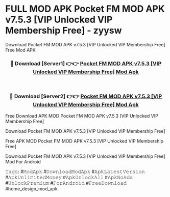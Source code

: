 # FULL MOD APK Pocket FM MOD APK v7.5.3 [VIP Unlocked VIP Membership Free] - zyysw
Download Pocket FM MOD APK v7.5.3 [VIP Unlocked VIP Membership Free] Free Mod APK

<div align="center">
<h3>🔴 Download [Server1] 👉👉 <a href="https://apk-comot.site?title=Pocket_FM_MOD_APK_v7.5.3_[VIP_Unlocked_VIP_Membership_Free]">Pocket FM MOD APK v7.5.3 [VIP Unlocked VIP Membership Free] Mod Apk</a></h3><br>

<h3>🔴 Download [Server2] 👉👉 <a href="https://apk-comot.site?title=Pocket_FM_MOD_APK_v7.5.3_[VIP_Unlocked_VIP_Membership_Free]">Pocket FM MOD APK v7.5.3 [VIP Unlocked VIP Membership Free] Mod Apk</a></h3>
</div>


Free Download APK MOD Pocket FM MOD APK v7.5.3 [VIP Unlocked VIP Membership Free]

Download Pocket FM MOD APK v7.5.3 [VIP Unlocked VIP Membership Free] 

Free APK MOD Pocket FM MOD APK v7.5.3 [VIP Unlocked VIP Membership Free] 

Download Pocket FM MOD APK v7.5.3 [VIP Unlocked VIP Membership Free] Mod For Android

𝚃𝚊𝚐𝚜: #𝙼𝚘𝚍𝙰𝚙𝚔 #𝙳𝚘𝚠𝚗𝚕𝚘𝚊𝚍𝙼𝚘𝚍𝙰𝚙𝚔 #𝙰𝚙𝚔𝙻𝚊𝚝𝚎𝚜𝚝𝚅𝚎𝚛𝚜𝚒𝚘𝚗 #𝙰𝚙𝚔𝚄𝚗𝚕𝚒𝚖𝚒𝚝𝚎𝚍𝙼𝚘𝚗𝚎𝚢 #𝙰𝚙𝚔𝚄𝚗𝚕𝚘𝚌𝚔𝙰𝚕𝚕 #𝙰𝚙𝚔𝙽𝚘𝙰𝚍𝚜 #𝚄𝚗𝚕𝚘𝚌𝚔𝙿𝚛𝚎𝚖𝚒𝚞𝚖 #𝙵𝚘𝚛𝙰𝚗𝚍𝚛𝚘𝚒𝚍 #𝙵𝚛𝚎𝚎𝙳𝚘𝚠𝚗𝚕𝚘𝚊𝚍 #home_design_mod_apk